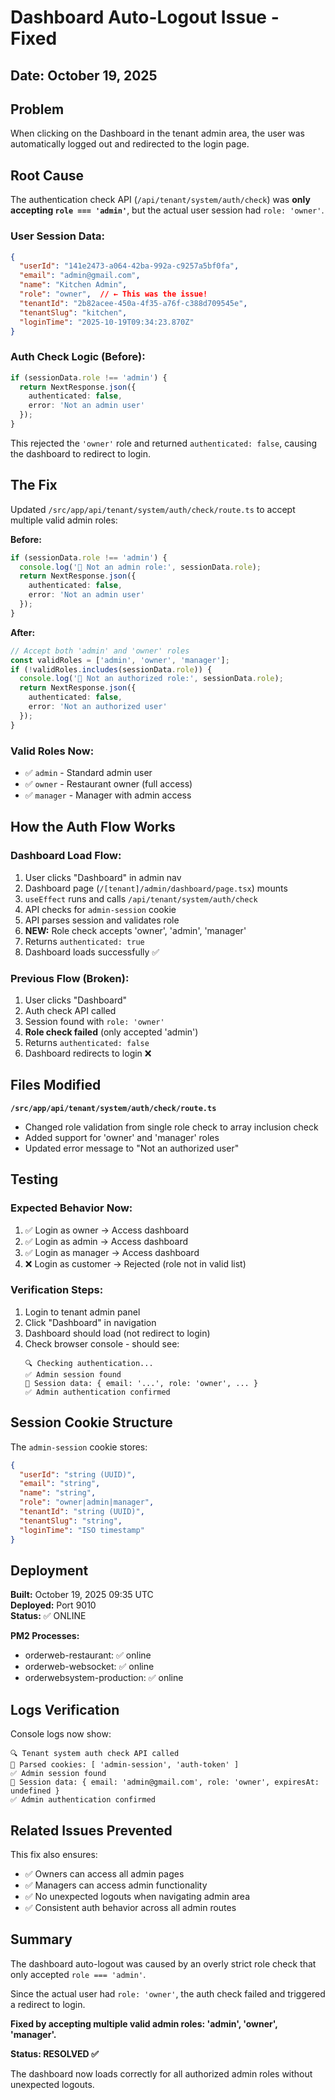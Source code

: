 # Dashboard Auto-Logout Issue - Fixed

## Date: October 19, 2025

## Problem
When clicking on the Dashboard in the tenant admin area, the user was automatically logged out and redirected to the login page.

## Root Cause
The authentication check API (`/api/tenant/system/auth/check`) was **only accepting `role === 'admin'`**, but the actual user session had `role: 'owner'`.

### User Session Data:
```json
{
  "userId": "141e2473-a064-42ba-992a-c9257a5bf0fa",
  "email": "admin@gmail.com",
  "name": "Kitchen Admin",
  "role": "owner",  // ← This was the issue!
  "tenantId": "2b82acee-450a-4f35-a76f-c388d709545e",
  "tenantSlug": "kitchen",
  "loginTime": "2025-10-19T09:34:23.870Z"
}
```

### Auth Check Logic (Before):
```typescript
if (sessionData.role !== 'admin') {
  return NextResponse.json({
    authenticated: false,
    error: 'Not an admin user'
  });
}
```

This rejected the `'owner'` role and returned `authenticated: false`, causing the dashboard to redirect to login.

## The Fix

Updated `/src/app/api/tenant/system/auth/check/route.ts` to accept multiple valid admin roles:

**Before:**
```typescript
if (sessionData.role !== 'admin') {
  console.log('🚫 Not an admin role:', sessionData.role);
  return NextResponse.json({
    authenticated: false,
    error: 'Not an admin user'
  });
}
```

**After:**
```typescript
// Accept both 'admin' and 'owner' roles
const validRoles = ['admin', 'owner', 'manager'];
if (!validRoles.includes(sessionData.role)) {
  console.log('🚫 Not an authorized role:', sessionData.role);
  return NextResponse.json({
    authenticated: false,
    error: 'Not an authorized user'
  });
}
```

### Valid Roles Now:
- ✅ `admin` - Standard admin user
- ✅ `owner` - Restaurant owner (full access)
- ✅ `manager` - Manager with admin access

## How the Auth Flow Works

### Dashboard Load Flow:
1. User clicks "Dashboard" in admin nav
2. Dashboard page (`/[tenant]/admin/dashboard/page.tsx`) mounts
3. `useEffect` runs and calls `/api/tenant/system/auth/check`
4. API checks for `admin-session` cookie
5. API parses session and validates role
6. **NEW:** Role check accepts 'owner', 'admin', 'manager'
7. Returns `authenticated: true`
8. Dashboard loads successfully ✅

### Previous Flow (Broken):
1. User clicks "Dashboard"
2. Auth check API called
3. Session found with `role: 'owner'`
4. **Role check failed** (only accepted 'admin')
5. Returns `authenticated: false`
6. Dashboard redirects to login ❌

## Files Modified

**`/src/app/api/tenant/system/auth/check/route.ts`**
- Changed role validation from single role check to array inclusion check
- Added support for 'owner' and 'manager' roles
- Updated error message to "Not an authorized user"

## Testing

### Expected Behavior Now:
1. ✅ Login as owner → Access dashboard
2. ✅ Login as admin → Access dashboard
3. ✅ Login as manager → Access dashboard
4. ❌ Login as customer → Rejected (role not in valid list)

### Verification Steps:
1. Login to tenant admin panel
2. Click "Dashboard" in navigation
3. Dashboard should load (not redirect to login)
4. Check browser console - should see:
   ```
   🔍 Checking authentication...
   ✅ Admin session found
   📝 Session data: { email: '...', role: 'owner', ... }
   ✅ Admin authentication confirmed
   ```

## Session Cookie Structure

The `admin-session` cookie stores:
```json
{
  "userId": "string (UUID)",
  "email": "string",
  "name": "string",
  "role": "owner|admin|manager",
  "tenantId": "string (UUID)",
  "tenantSlug": "string",
  "loginTime": "ISO timestamp"
}
```

## Deployment

**Built:** October 19, 2025 09:35 UTC  
**Deployed:** Port 9010  
**Status:** ✅ ONLINE  

**PM2 Processes:**
- orderweb-restaurant: ✅ online
- orderweb-websocket: ✅ online  
- orderwebsystem-production: ✅ online

## Logs Verification

Console logs now show:
```
🔍 Tenant system auth check API called
🍪 Parsed cookies: [ 'admin-session', 'auth-token' ]
✅ Admin session found
📝 Session data: { email: 'admin@gmail.com', role: 'owner', expiresAt: undefined }
✅ Admin authentication confirmed
```

## Related Issues Prevented

This fix also ensures:
- ✅ Owners can access all admin pages
- ✅ Managers can access admin functionality
- ✅ No unexpected logouts when navigating admin area
- ✅ Consistent auth behavior across all admin routes

## Summary

The dashboard auto-logout was caused by an overly strict role check that only accepted `role === 'admin'`. 

Since the actual user had `role: 'owner'`, the auth check failed and triggered a redirect to login.

**Fixed by accepting multiple valid admin roles: 'admin', 'owner', 'manager'.**

**Status: RESOLVED ✅**

The dashboard now loads correctly for all authorized admin roles without unexpected logouts.
